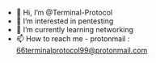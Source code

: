 - 👋 Hi, I’m @Terminal-Protocol
- 👀 I’m interested in pentesting
- 🌱 I’m currently learning networking
- 📫 How to reach me - protonmail : 66terminalprotocol99@protonmail.com

<!---
Terminal-Protocol/Terminal-Protocol is a ✨ special ✨ repository because its `README.md` (this file) appears on your GitHub profile.
You can click the Preview link to take a look at your changes.
--->
